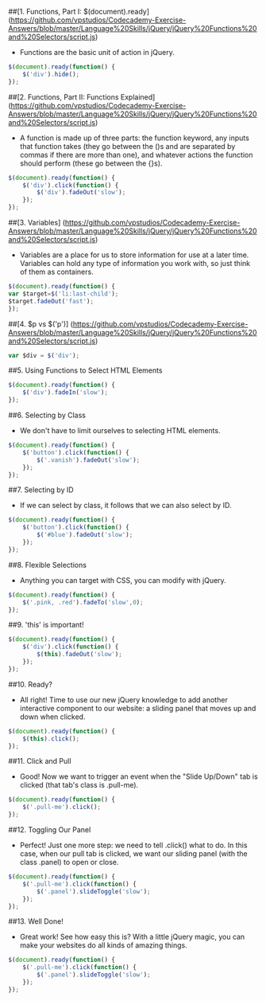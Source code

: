 ##[1. Functions, Part I: $(document).ready] (https://github.com/vpstudios/Codecademy-Exercise-Answers/blob/master/Language%20Skills/jQuery/jQuery%20Functions%20and%20Selectors/script.js)
* Functions are the basic unit of action in jQuery.
```script.js
$(document).ready(function() {
    $('div').hide();    
});
```
##[2. Functions, Part II: Functions Explained] (https://github.com/vpstudios/Codecademy-Exercise-Answers/blob/master/Language%20Skills/jQuery/jQuery%20Functions%20and%20Selectors/script.js)
* A function is made up of three parts: the function keyword, any inputs that function takes (they go between the ()s and are separated by commas if there are more than one), and whatever actions the function should perform (these go between the {}s).
```script.js
$(document).ready(function() {
    $('div').click(function() {
        $('div').fadeOut('slow');
    });
});
```
##[3. Variables] (https://github.com/vpstudios/Codecademy-Exercise-Answers/blob/master/Language%20Skills/jQuery/jQuery%20Functions%20and%20Selectors/script.js)
* Variables are a place for us to store information for use at a later time. Variables can hold any type of information you work with, so just think of them as containers.
```script.js
$(document).ready(function() {
var $target=$('li:last-child');
$target.fadeOut('fast');
});
```
##[4. $p vs $('p')] (https://github.com/vpstudios/Codecademy-Exercise-Answers/blob/master/Language%20Skills/jQuery/jQuery%20Functions%20and%20Selectors/script.js)
```script.js
var $div = $('div');
```
##5. Using Functions to Select HTML Elements
```script.js
$(document).ready(function() {
    $('div').fadeIn('slow');
});
```
##6. Selecting by Class
* We don't have to limit ourselves to selecting HTML elements.
```script.js
$(document).ready(function() {
    $('button').click(function() {
        $('.vanish').fadeOut('slow');
    });
});
```
##7. Selecting by ID
* If we can select by class, it follows that we can also select by ID.
```script.js
$(document).ready(function() {
    $('button').click(function() {
        $('#blue').fadeOut('slow');
    });
});
```
##8. Flexible Selections
* Anything you can target with CSS, you can modify with jQuery.
```script.js
$(document).ready(function() {
    $('.pink, .red').fadeTo('slow',0);    
});
```
##9. 'this' is important!
```script.js
$(document).ready(function() {
    $('div').click(function() {
        $(this).fadeOut('slow');
    });
});
```
##10. Ready?
* All right! Time to use our new jQuery knowledge to add another interactive component to our website: a sliding panel that moves up and down when clicked.
```script.js
$(document).ready(function() {
    $(this).click();    
});
```
##11. Click and Pull
* Good! Now we want to trigger an event when the "Slide Up/Down" tab is clicked (that tab's class is .pull-me).
```script.js
$(document).ready(function() {
    $('.pull-me').click();    
});
```
##12. Toggling Our Panel
* Perfect! Just one more step: we need to tell .click() what to do. In this case, when our pull tab is clicked, we want our sliding panel (with the class .panel) to open or close.
```script.js
$(document).ready(function() {
    $('.pull-me').click(function() {
        $('.panel').slideToggle('slow');    
    });    
});
```
##13. Well Done!
* Great work! See how easy this is? With a little jQuery magic, you can make your websites do all kinds of amazing things.
```script.js
$(document).ready(function() {
    $('.pull-me').click(function() {
        $('.panel').slideToggle('slow');    
    });    
});
```